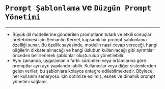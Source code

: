 # `Prompt Şablonlama` ve `Düzgün Prompt Yönetimi`

---

- Büyük dil modellerine gönderilen promptların tutarlı ve etkili sonuçlar üretebilmesi için Semantic Kernel, kapsamlı bir prompt şablonlama özelliği sunar. Bu özellik sayesinde, modelin nasıl cevap vereceği, hangi bilgilerin dikkate alınacağı ve hangi üslubun kullanılacağı gibi ayrıntılar önceden belirlenerek şablonlar oluşturulup yönetilebilir.
- Aynı zamanda, uygulamanın farklı sürümleri veya ortamlarına göre promptlar ayrı ayrı yapılandırılabilir. Kullanıcılar veya diğer sistemlerden gelen veriler, bu şablonlara kolayca entegre edilebilmektedir. Böylece, her kullanım senaryosu için optimize edilmiş, esnek ve dinamik prompt yönetimi sağlanır.
